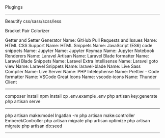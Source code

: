 Plugings
***
Beautify css/sass/scss/less

Bracket Pair Colorizer

Getter and Setter Generator
Name: GitHub Pull Requests and Issues
Name: HTML CSS Support
Name: HTML Snippets
Name: JavaScript (ES6) code snippets
Name: Jupyter
Name: Jupyter Keymap
Name: Jupyter Notebook Renderers
Name: Laravel Artisan
Name: Laravel Blade formatter
Name: Laravel Blade Snippets
Name: Laravel Extra Intellisense
Name: Laravel goto view
Name: Laravel Snippets
Name: laravel-blade
Name: Live Sass Compiler
Name: Live Server
Name: PHP Intelephense
Name: Prettier - Code formatter
Name: VSCode Great Icons
Name: vscode-icons
Name: Thunder Client
***
composer install
npm install
cp .env.example .env
php artisan key:generate
php artisan serve
***
php artisan make:model Ingatlan -m
php artisan make:controller EmberekController
php artisan migrate
php artisan optimize
php artisan migrate
php artisan db:seed
***
